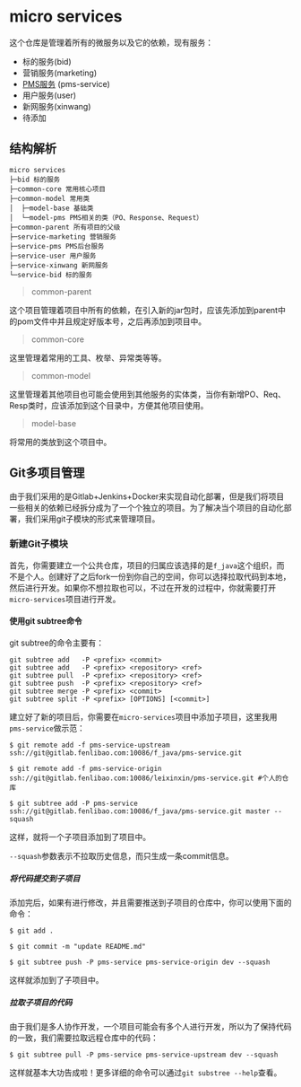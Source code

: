 # micro services

这个仓库是管理着所有的微服务以及它的依赖，现有服务：

- 标的服务(bid)
- 营销服务(marketing)
- [PMS服务](https://gitlab.fenlibao.com/f_java/pms-service) (pms-service)
- 用户服务(user)
- 新网服务(xinwang)
- 待添加

## 结构解析

```text
micro services
├─bid 标的服务
├─common-core 常用核心项目
├─common-model 常用类
│  ├─model-base 基础类
│  └─model-pms PMS相关的类（PO、Response、Request）
├─common-parent 所有项目的父级
├─service-marketing 营销服务
├─service-pms PMS后台服务
├─service-user 用户服务
├─service-xinwang 新网服务
└─service-bid 标的服务
```

> common-parent

这个项目管理着项目中所有的依赖，在引入新的jar包时，应该先添加到parent中的pom文件中并且规定好版本号，之后再添加到项目中。

> common-core

这里管理着常用的工具、枚举、异常类等等。

> common-model

这里管理着其他项目也可能会使用到其他服务的实体类，当你有新增PO、Req、Resp类时，应该添加到这个目录中，方便其他项目使用。

> model-base

将常用的类放到这个项目中。

## Git多项目管理

由于我们采用的是Gitlab+Jenkins+Docker来实现自动化部署，但是我们将项目一些相关的依赖已经拆分成为了一个个独立的项目。为了解决当个项目的自动化部署，我们采用git子模块的形式来管理项目。

### 新建Git子模块

首先，你需要建立一个公共仓库，项目的归属应该选择的是`f_java`这个组织，而不是个人。创建好了之后fork一份到你自己的空间，你可以选择拉取代码到本地，然后进行开发。如果你不想拉取也可以，不过在开发的过程中，你就需要打开`micro-services`项目进行开发。

#### 使用git subtree命令

git subtree的命令主要有：

```git
git subtree add   -P <prefix> <commit>
git subtree add   -P <prefix> <repository> <ref>
git subtree pull  -P <prefix> <repository> <ref>
git subtree push  -P <prefix> <repository> <ref>
git subtree merge -P <prefix> <commit>
git subtree split -P <prefix> [OPTIONS] [<commit>]
```

建立好了新的项目后，你需要在`micro-services`项目中添加子项目，这里我用`pms-service`做示范：

```git
$ git remote add -f pms-service-upstream ssh://git@gitlab.fenlibao.com:10086/f_java/pms-service.git

$ git remote add -f pms-service-origin ssh://git@gitlab.fenlibao.com:10086/leixinxin/pms-service.git #个人的仓库

$ git subtree add -P pms-service ssh://git@gitlab.fenlibao.com:10086/f_java/pms-service.git master --squash
```

这样，就将一个子项目添加到了项目中。

`--squash`参数表示不拉取历史信息，而只生成一条commit信息。

##### 将代码提交到子项目

添加完后，如果有进行修改，并且需要推送到子项目的仓库中，你可以使用下面的命令：

```git
$ git add .

$ git commit -m "update README.md"

$ git subtree push -P pms-service pms-service-origin dev --squash
```

这样就添加到了子项目中。

##### 拉取子项目的代码

由于我们是多人协作开发，一个项目可能会有多个人进行开发，所以为了保持代码的一致，我们需要拉取远程仓库中的代码：

```git
$ git subtree pull -P pms-service pms-service-upstream dev --squash
```

这样就基本大功告成啦！更多详细的命令可以通过`git substree --help`查看。